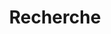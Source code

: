 ---
title: "Recherche"
slug: "search"
layout: "search"
outputs:
    - html
    - json
menu:
    main:
        weight: -60
        params: 
            icon: search
---